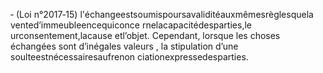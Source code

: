 ‐ (Loi n°2017‐15) l'échangeestsoumispoursavaliditéauxmêmesrèglesquela vented’immeubleencequiconce rnelacapacitédesparties,le urconsentement,lacause etl’objet.
Cependant, lorsque les choses échangées sont d’inégales valeurs , la stipulation d’une soulteestnécessairesaufrenon ciationexpressedesparties.